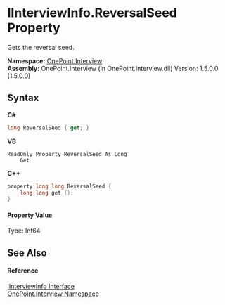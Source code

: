 # IInterviewInfo.ReversalSeed Property 
 

Gets the reversal seed.

**Namespace:**&nbsp;<a href="N_OnePoint_Interview">OnePoint.Interview</a><br />**Assembly:**&nbsp;OnePoint.Interview (in OnePoint.Interview.dll) Version: 1.5.0.0 (1.5.0.0)

## Syntax

**C#**<br />
``` C#
long ReversalSeed { get; }
```

**VB**<br />
``` VB
ReadOnly Property ReversalSeed As Long
	Get
```

**C++**<br />
``` C++
property long long ReversalSeed {
	long long get ();
}
```


#### Property Value
Type: Int64

## See Also


#### Reference
<a href="T_OnePoint_Interview_IInterviewInfo">IInterviewInfo Interface</a><br /><a href="N_OnePoint_Interview">OnePoint.Interview Namespace</a><br />